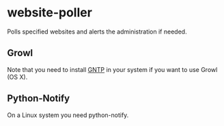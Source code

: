 # website-poller

Polls specified websites and alerts the administration if needed.

## Growl

Note that you need to install [GNTP](https://github.com/kfdm/gntp/) in your system if you want to use Growl (OS X).

## Python-Notify

On a Linux system you need python-notify.

